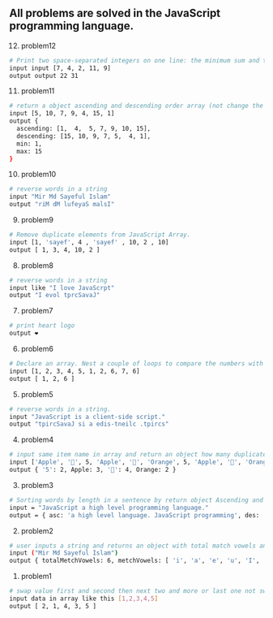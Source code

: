 ## All problems are solved in the JavaScript programming language.

12. problem12
```bash
# Print two space-separated integers on one line: the minimum sum and the maximum sum of of elements.
input input [7, 4, 2, 11, 9]
output output 22 31
```
11. problem11
```bash
# return a object ascending and descending order array (not change the main array), max value and min value.
input [5, 10, 7, 9, 4, 15, 1]
output { 
  ascending: [1,  4,  5, 7, 9, 10, 15],
  descending: [15, 10, 9, 7, 5,  4, 1],
  min: 1,
  max: 15
}
```
10. problem10
```bash
# reverse words in a string
input "Mir Md Sayeful Islam"
output "riM dM lufeyaS malsI"
```
9. problem9
```bash
# Remove duplicate elements from JavaScript Array.
input [1, 'sayef', 4 , 'sayef' , 10, 2 , 10]
output [ 1, 3, 4, 10, 2 ]
```
8. problem8
```bash
# reverse words in a string
input like "I love JavaScrpt"
output "I evol tprcSavaJ"
```
7. problem7
```bash
# print heart logo
output ❤️ 
```
6. problem6
```bash
# Declare an array. Nest a couple of loops to compare the numbers with other numbers in the array and Print the matching elements if found.
input [1, 2, 3, 4, 5, 1, 2, 6, 7, 6]
output [ 1, 2, 6 ]
```
5. problem5
```bash
# reverse words in a string.
input "JavaScript is a client-side script."
output "tpircSavaJ si a edis-tneilc .tpircs"
```
4. problem4
```bash
# input same item name in array and return an object how many duplicates data in array.
input ['Apple', '🥭', 5, 'Apple', '🥭', 'Orange', 5, 'Apple', '🥭', 'Orange', '🥭']
output { '5': 2, Apple: 3, '🥭': 4, Orange: 2 }
```
3. problem3
```bash
# Sorting words by length in a sentence by return object Ascending and Descending order.
input = "JavaScript a high level programming language."
output = { asc: 'a high level language. JavaScript programming', des: 'programming JavaScript language. level high a' }
```
2. problem2
```bash
# user inputs a string and returns an object with total match vowels and matching vowels.
input ("Mir Md Sayeful Islam")
output { totalMetchVowels: 6, metchVowels: [ 'i', 'a', 'e', 'u', 'I', 'a' ] }
```
1. problem1
```bash
# swap value first and second then next two and more or last one not swap add on array list.
input data in array like this [1,2,3,4,5]
output [ 2, 1, 4, 3, 5 ]
```